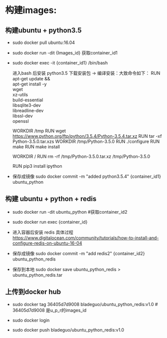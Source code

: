 # 构建images:

## 构建ubuntu + python3.5
  - sudo docker pull ubuntu:16.04
  - sudo docker run  -dit {Images_id}  获取container_id1
  - sudo docker exec -it {container_id1} /bin/bash

      进入bash 后安装 python3.5
      下载安装包 -> 编译安装：大致命令如下：
      RUN apt-get update && \
      apt-get install -y \
                    wget \
                    xz-utils \
                    build-essential \
                    libsqlite3-dev \
                    libreadline-dev \
                    libssl-dev \
                    openssl
                        
      WORKDIR /tmp
      RUN wget https://www.python.org/ftp/python/3.5.4/Python-3.5.4.tar.xz
      RUN tar -xf Python-3.5.0.tar.xzs
      WORKDIR /tmp/Python-3.5.0
      RUN ./configure
      RUN make
      RUN make install

      WORKDIR /
      RUN rm -rf /tmp/Python-3.5.0.tar.xz /tmp/Python-3.5.0

      RUN pip3 install ipython


  - 保存成镜像
    sudo docker commit -m "added python3.5.4" {container_id1} ubuntu_python

## 构建 ubuntu + python + redis

 - sudo docker run -dit ubuntu_python   #获取container_id2
 - sudo docker run exec {container_id}
 - 进入容器后安装 redis
   具体过程 https://www.digitalocean.com/community/tutorials/how-to-install-and-configure-redis-on-ubuntu-16-04

 - 保存成镜像
    sudo docker commit -m "add redis2" {container_id2} ubuntu_python_redis
 - 保存到本地
    sudo docker save ubuntu_python_redis > ubuntu_python_redis.tar 

## 上传到docker hub
  - sudo docker tag 36405d7d9008 bladeguo/ubuntu_python_redis:v1.0 # 36405d7d9008 是u_p_r的images_id
 
  - sudo docker login
  
  - sudo docker push bladeguo/ubuntu_python_redis:v1.0    












